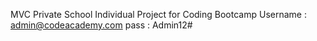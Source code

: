 MVC Private School
Individual Project for Coding Bootcamp
Username : admin@codeacademy.com
pass : Admin12#
